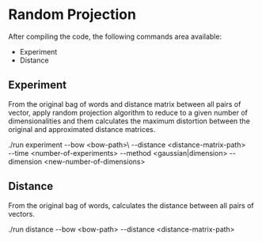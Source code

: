 # Random Projection
After compiling the code, the following commands area available:
* Experiment
* Distance

## Experiment

From the original bag of words and distance matrix between all pairs of vector,
apply random projection algorithm to reduce to a given number of dimensionalities
and them calculates the maximum distortion between the original and approximated
distance matrices.

./run experiment --bow \<bow-path>\ --distance \<distance-matrix-path>\
	--time \<number-of-experiments> --method \<gaussian|dimension>
	--dimension \<new-number-of-dimensions>

## Distance

From the original bag of words, calculates the distance between all pairs of vectors.

./run distance --bow \<bow-path> --distance \<distance-matrix-path>
